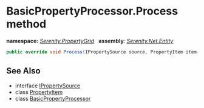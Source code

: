 # BasicPropertyProcessor.Process method
**namespace:** *[Serenity.PropertyGrid](../../README.md#serenity.propertygrid-namespace)*   **assembly**: *[Serenity.Net.Entity](../../README.md)*

```csharp
public override void Process(IPropertySource source, PropertyItem item)
```

## See Also

* interface [IPropertySource](../IPropertySource.md)
* class [PropertyItem](../Serenity.Net.Core/../../Serenity.ComponentModel/PropertyItem.md)
* class [BasicPropertyProcessor](../BasicPropertyProcessor.md)